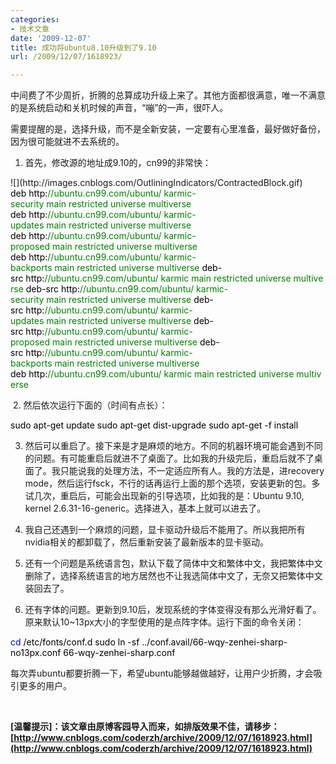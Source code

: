 ```yaml
---
categories:
- 技术文章
date: '2009-12-07'
title: 成功将ubuntu8.10升级到了9.10
url: /2009/12/07/1618923/

---
```



中间费了不少周折，折腾的总算成功升级上来了。其他方面都很满意，唯一不满意的是系统启动和关机时候的声音，&#8220;嘣&#8221;的一声，很吓人。

需要提醒的是，选择升级，而不是全新安装，一定要有心里准备，最好做好备份，因为很可能就进不去系统的。

1. 首先，修改源的地址成9.10的，cn99的非常快：
<div class="cnblogs_code" onclick="cnblogs_code_show('9ec83859-7813-4b0f-85e6-dd9526940823')">![](http://images.cnblogs.com/OutliningIndicators/ContractedBlock.gif)<div id="cnblogs_code_open_9ec83859-7813-4b0f-85e6-dd9526940823"><div><span style="color: #008000;"></span><span style="color: #000000;">deb&nbsp;http:</span><span style="color: #008000;">//</span><span style="color: #008000;">ubuntu.cn99.com/ubuntu/&nbsp;karmic-security&nbsp;main&nbsp;restricted&nbsp;universe&nbsp;multiverse</span><span style="color: #008000;">
</span><span style="color: #000000;">deb&nbsp;http:</span><span style="color: #008000;">//</span><span style="color: #008000;">ubuntu.cn99.com/ubuntu/&nbsp;karmic-updates&nbsp;main&nbsp;restricted&nbsp;universe&nbsp;multiverse</span><span style="color: #008000;">
</span><span style="color: #000000;">deb&nbsp;http:</span><span style="color: #008000;">//</span><span style="color: #008000;">ubuntu.cn99.com/ubuntu/&nbsp;karmic-proposed&nbsp;main&nbsp;restricted&nbsp;universe&nbsp;multiverse</span><span style="color: #008000;">
</span><span style="color: #000000;">deb&nbsp;http:</span><span style="color: #008000;">//</span><span style="color: #008000;">ubuntu.cn99.com/ubuntu/&nbsp;karmic-backports&nbsp;main&nbsp;restricted&nbsp;universe&nbsp;multiverse</span><span style="color: #008000;">
</span><span style="color: #000000;">deb</span><span style="color: #000000;">-</span><span style="color: #000000;">src&nbsp;http:</span><span style="color: #008000;">//</span><span style="color: #008000;">ubuntu.cn99.com/ubuntu/&nbsp;karmic&nbsp;main&nbsp;restricted&nbsp;universe&nbsp;multiverse</span><span style="color: #008000;">
</span><span style="color: #000000;">deb</span><span style="color: #000000;">-</span><span style="color: #000000;">src&nbsp;http:</span><span style="color: #008000;">//</span><span style="color: #008000;">ubuntu.cn99.com/ubuntu/&nbsp;karmic-security&nbsp;main&nbsp;restricted&nbsp;universe&nbsp;multiverse</span><span style="color: #008000;">
</span><span style="color: #000000;">deb</span><span style="color: #000000;">-</span><span style="color: #000000;">src&nbsp;http:</span><span style="color: #008000;">//</span><span style="color: #008000;">ubuntu.cn99.com/ubuntu/&nbsp;karmic-updates&nbsp;main&nbsp;restricted&nbsp;universe&nbsp;multiverse</span><span style="color: #008000;">
</span><span style="color: #000000;">deb</span><span style="color: #000000;">-</span><span style="color: #000000;">src&nbsp;http:</span><span style="color: #008000;">//</span><span style="color: #008000;">ubuntu.cn99.com/ubuntu/&nbsp;karmic-proposed&nbsp;main&nbsp;restricted&nbsp;universe&nbsp;multiverse</span><span style="color: #008000;">
</span><span style="color: #000000;">deb</span><span style="color: #000000;">-</span><span style="color: #000000;">src&nbsp;http:</span><span style="color: #008000;">//</span><span style="color: #008000;">ubuntu.cn99.com/ubuntu/&nbsp;karmic-backports&nbsp;main&nbsp;restricted&nbsp;universe&nbsp;multiverse</span></div></div><span style="color: #000000;">deb&nbsp;http:</span><span style="color: #008000;">//</span><span style="color: #008000;">ubuntu.cn99.com/ubuntu/&nbsp;karmic&nbsp;main&nbsp;restricted&nbsp;universe&nbsp;multiverse</span>
</div>

&nbsp;2. 然后依次运行下面的（时间有点长）：

<div class="cnblogs_code"><div><span style="color: #000000;">sudo&nbsp;apt-get&nbsp;update
sudo&nbsp;apt-get&nbsp;dist-upgrade
sudo&nbsp;apt-get&nbsp;-f&nbsp;install</span></div></div>

3. 然后可以重启了。接下来是才是麻烦的地方。不同的机器环境可能会遇到不同的问题。有可能重启后就进不了桌面了。比如我的升级完后，重启后就不了桌面了。我只能说我的处理方法，不一定适应所有人。我的方法是，进recovery mode，然后运行fsck，不行的话再运行上面的那个选项，安装更新的包。多试几次，重启后，可能会出现新的引导选项，比如我的是：Ubuntu 9.10, kernel 2.6.31-16-generic。选择进入，基本上就可以进去了。

4. 我自己还遇到一个麻烦的问题，显卡驱动升级后不能用了。所以我把所有nvidia相关的都卸载了，然后重新安装了最新版本的显卡驱动。

5. 还有一个问题是系统语言包，默认下载了简体中文和繁体中文，我把繁体中文删除了，选择系统语言的地方居然也不让我选简体中文了，无奈又把繁体中文装回去了。

6. 还有字体的问题。更新到9.10后，发现系统的字体变得没有那么光滑好看了。原来默认10~13px大小的字型使用的是点阵字体。运行下面的命令关闭：

<div class="cnblogs_code"><div><span style="color: #0000ff;">cd</span><span style="color: #000000;">&nbsp;</span><span style="color: #000000;">/</span><span style="color: #000000;">etc</span><span style="color: #000000;">/</span><span style="color: #000000;">fonts</span><span style="color: #000000;">/</span><span style="color: #000000;">conf</span><span style="color: #000000;">.</span><span style="color: #000000;">d
sudo&nbsp;ln&nbsp;-sf&nbsp;</span><span style="color: #000000;">../</span><span style="color: #000000;">conf</span><span style="color: #000000;">.</span><span style="color: #000000;">avail</span><span style="color: #000000;">/</span><span style="color: #000000;">66</span><span style="color: #000000;">-wqy-zenhei-sharp-no13px</span><span style="color: #000000;">.</span><span style="color: #000000;">conf&nbsp;</span><span style="color: #000000;">66</span><span style="color: #000000;">-wqy-zenhei-sharp</span><span style="color: #000000;">.</span><span style="color: #000000;">conf</span></div></div>

每次弄ubuntu都要折腾一下，希望ubuntu能够越做越好，让用户少折腾，才会吸引更多的用户。

&nbsp;

**[温馨提示]：该文章由原博客园导入而来，如排版效果不佳，请移步：[http://www.cnblogs.com/coderzh/archive/2009/12/07/1618923.html](http://www.cnblogs.com/coderzh/archive/2009/12/07/1618923.html)**
